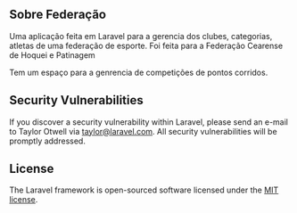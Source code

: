 ## Sobre Federação

Uma aplicação feita em Laravel para a gerencia dos clubes, categorias, atletas de uma federação de esporte.
Foi feita para a Federação Cearense de Hoquei e Patinagem

Tem um espaço para a genrencia de competições de pontos corridos.


## Security Vulnerabilities

If you discover a security vulnerability within Laravel, please send an e-mail to Taylor Otwell via [taylor@laravel.com](mailto:taylor@laravel.com). All security vulnerabilities will be promptly addressed.

## License

The Laravel framework is open-sourced software licensed under the [MIT license](https://opensource.org/licenses/MIT).
